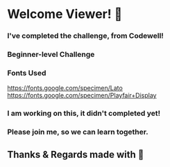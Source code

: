 
# Welcome Viewer! 👋

### I've completed the challenge, from Codewell!

### Beginner-level Challenge

### Fonts Used

https://fonts.google.com/specimen/Lato
https://fonts.google.com/specimen/Playfair+Display

### I am working on this, it didn't completed yet!

### Please join me, so we can learn together.

## Thanks & Regards made with 💙
